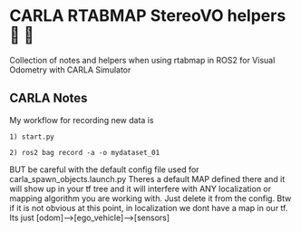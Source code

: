 # CARLA RTABMAP StereoVO helpers :floppy_disk: :pill:
Collection of notes and helpers when using rtabmap in ROS2 for Visual Odometry with CARLA Simulator

## CARLA Notes

My workflow for recording new data is

```
1) start.py

2) ros2 bag record -a -o mydataset_01         
```
BUT be careful with the default config file used for carla_spawn_objects.launch.py
Theres a default MAP defined there and it will show up in your tf tree and it will interfere with
ANY localization or mapping algorithm you are working with. Just delete it from the config. 
Btw if it is not obvious at this point, in localization we dont have a map in our tf. 
Its just [odom]-->[ego_vehicle]-->[sensors]
